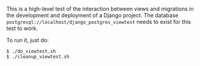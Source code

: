 This is a high-level test of the interaction between views and migrations in
the development and deployment of a Django project. The database
`postgresql://localhost/django_postgres_viewtest` needs to exist for this test
to work.

To run it, just do:

    $ ./do_viewtest.sh
    $ ./cleanup_viewtest.sh
